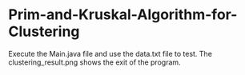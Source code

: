 Prim-and-Kruskal-Algorithm-for-Clustering
=========================================

Execute the Main.java file and use the data.txt file to test. The clustering_result.png shows the exit of the program.
